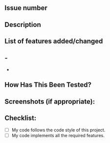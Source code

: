 <!--- Provide a general summary of your changes in the Title above -->

## Issue number

<!--- If there is an associated github issues, please specify here -->

## Description

<!--- Describe your changes in detail -->

## List of features added/changed

<!--- What types of changes does your code introduce? Put an `x` in all the boxes that apply: -->

## -

-

## How Has This Been Tested?

<!--- Please describe in detail how you tested your changes. -->
<!--- Include details of your testing environment, tests ran to see how -->
<!--- your change affects other areas of the code, etc. -->

## Screenshots (if appropriate):

## Checklist:

<!--- Go over all the following points, and put an `x` in all the boxes that apply. -->
<!--- If you're unsure about any of these, don't hesitate to ask. We're here to help! -->

- [ ] My code follows the code style of this project.
- [ ] My code implements all the required features.
